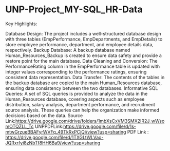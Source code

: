 # UNP-Project_MY-SQL_HR-Data
Key Highlights:

Database Design: The project includes a well-structured database design with three tables (EmpPerformance, EmpDepartments, and EmpDetails) to store employee performance, department, and employee details data, respectively.
Backup Database: A backup database named Human_Resources_Backup is created to ensure data safety and provide a restore point for the main database.
Data Cleaning and Conversion: The PerformanceRating column in the EmpPerformance table is updated with integer values corresponding to the performance ratings, ensuring consistent data representation.
Data Transfer: The contents of the tables in the backup database are copied to the main Human_Resources database, ensuring data consistency between the two databases.
Informative SQL Queries: A set of SQL queries is provided to analyze the data in the Human_Resources database, covering aspects such as employee distribution, salary analysis, department performance, and recruitment source analysis. These queries can help the organization make informed decisions based on the data. 
Source Link:https://drive.google.com/drive/folders/1mbXsCxVM3SMX2IR2J_wWsomOTQZLL_Tc
UNPPDFLink:https://drive.google.com/file/d/1s-mtwGrzueBBAFyrWVFq_49TkRxPCjQi/view?usp=sharing
PDF Link : https://drive.google.com/file/d/1TXGLtWLVao-JQRxrfyi8zNbTf8HH6Ba9/view?usp=sharing
